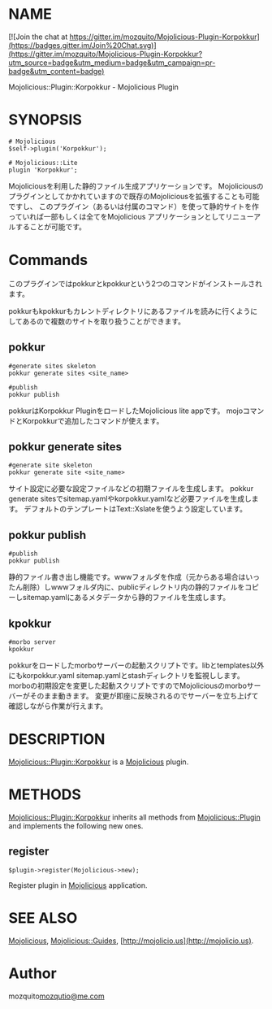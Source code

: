 # NAME

[![Join the chat at https://gitter.im/mozquito/Mojolicious-Plugin-Korpokkur](https://badges.gitter.im/Join%20Chat.svg)](https://gitter.im/mozquito/Mojolicious-Plugin-Korpokkur?utm_source=badge&utm_medium=badge&utm_campaign=pr-badge&utm_content=badge)

Mojolicious::Plugin::Korpokkur - Mojolicious Plugin

# SYNOPSIS

    # Mojolicious
    $self->plugin('Korpokkur');

    # Mojolicious::Lite
    plugin 'Korpokkur';

Mojoliciousを利用した静的ファイル生成アプリケーションです。
Mojoliciousのプラグインとしてかかれていますので既存のMojoliciousを拡張することも可能ですし、
このプラグイン（あるいは付属のコマンド）を使って静的サイトを作っていれば一部もしくは全てをMojolicious アプリケーションとしてリニューアルすることが可能です。

# Commands

このプラグインではpokkurとkpokkurという2つのコマンドがインストールされます。

pokkurもkpokkurもカレントディレクトリにあるファイルを読みに行くようにしてあるので複数のサイトを取り扱うことができます。

## pokkur

    #generate sites skeleton
    pokkur generate sites <site_name>

    #publish
    pokkur publish

pokkurはKorpokkur PluginをロードしたMojolicious lite appです。
mojoコマンドとKorpokkurで追加したコマンドが使えます。

## pokkur generate sites

    #generate site skeleton
    pokkur generate site <site_name>

サイト設定に必要な設定ファイルなどの初期ファイルを生成します。
pokkur generate sitesでsitemap.yamlやkorpokkur.yamlなど必要ファイルを生成します。
デフォルトのテンプレートはText::Xslateを使うよう設定しています。

## pokkur publish

    #publish
    pokkur publish

静的ファイル書き出し機能です。wwwフォルダを作成（元からある場合はいったん削除）しwwwフォルダ内に、publicディレクトリ内の静的ファイルをコピーしsitemap.yamlにあるメタデータから静的ファイルを生成します。

## kpokkur

    #morbo server
    kpokkur

pokkurをロードしたmorboサーバーの起動スクリプトです。libとtemplates以外にもkorpokkur.yaml
sitemap.yamlとstashディレクトリを監視しします。morboの初期設定を変更した起動スクリプトですのでMojoliciousのmorboサーバーがそのまま動きます。
変更が即座に反映されるのでサーバーを立ち上げて確認しながら作業が行えます。

# DESCRIPTION

[Mojolicious::Plugin::Korpokkur](https://metacpan.org/pod/Mojolicious::Plugin::Korpokkur) is a [Mojolicious](https://metacpan.org/pod/Mojolicious) plugin.

# METHODS

[Mojolicious::Plugin::Korpokkur](https://metacpan.org/pod/Mojolicious::Plugin::Korpokkur) inherits all methods from
[Mojolicious::Plugin](https://metacpan.org/pod/Mojolicious::Plugin) and implements the following new ones.

## register

    $plugin->register(Mojolicious->new);

Register plugin in [Mojolicious](https://metacpan.org/pod/Mojolicious) application.

# SEE ALSO

[Mojolicious](https://metacpan.org/pod/Mojolicious), [Mojolicious::Guides](https://metacpan.org/pod/Mojolicious::Guides), [http://mojolicio.us](http://mojolicio.us).

# Author

mozquito<mozqutio@me.com> 
